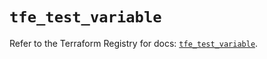 # `tfe_test_variable`

Refer to the Terraform Registry for docs: [`tfe_test_variable`](https://registry.terraform.io/providers/hashicorp/tfe/0.57.1/docs/resources/test_variable).
